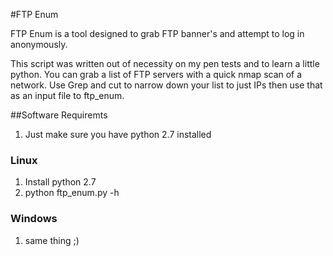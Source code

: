 #FTP Enum

FTP Enum is a tool designed to grab FTP banner's and attempt to log in anonymously.

This script was written out of necessity on my pen tests and to learn a little python.  You can grab a list of FTP servers with a quick nmap scan of a network.  Use Grep and cut to narrow down your list to just IPs then use that as an input file to ftp_enum.

##Software Requiremts
1. Just make sure you have python 2.7 installed

### Linux
1. Install python 2.7
2. python ftp_enum.py -h

### Windows
1. same thing ;)
